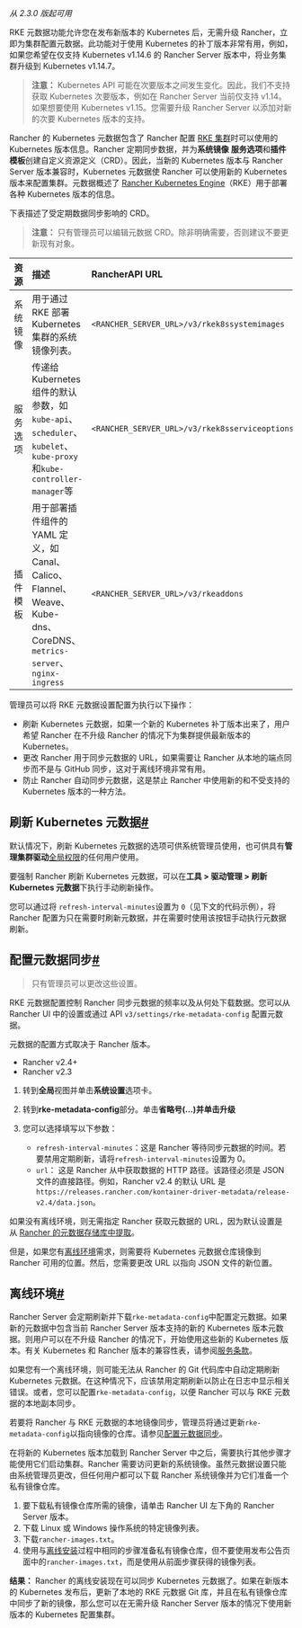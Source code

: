 _从 2.3.0 版起可用_

RKE 元数据功能允许您在发布新版本的 Kubernetes 后，无需升级 Rancher，立即为集群配置元数据。此功能对于使用 Kubernetes 的补丁版本非常有用，例如，如果您希望在仅支持 Kubernetes v1.14.6 的 Rancher Server 版本中，将业务集群升级到 Kubernetes v1.14.7。

> **注意：** Kubernetes API 可能在次要版本之间发生变化。因此，我们不支持获取 Kubernetes 次要版本，例如在 Rancher Server 当前仅支持 v1.14。如果想要使用 Kubernetes v1.15。您需要升级 Rancher Server 以添加对新的次要 Kubernetes 版本的支持。

Rancher 的 Kubernetes 元数据包含了 Rancher 配置 [RKE 集群](https://docs.rancher.cn/docs/rancher2.5/cluster-provisioning/rke-clusters/_index)时可以使用的 Kubernetes 版本信息。Rancher 定期同步数据，并为**系统镜像** **服务选项**和**插件模板**创建自定义资源定义（CRD）。因此，当新的 Kubernetes 版本与 Rancher Server 版本兼容时，Kubernetes 元数据使 Rancher 可以使用新的 Kubernetes 版本来配置集群。元数据概述了 [Rancher Kubernetes Engine](https://docs.rancher.cn/docs/rke/_index)（RKE）用于部署各种 Kubernetes 版本的信息。

下表描述了受定期数据同步影响的 CRD。

> **注意：** 只有管理员可以编辑元数据 CRD。除非明确需要，否则建议不要更新现有对象。

|资源|描述|RancherAPI URL|
|:--|:--|:--|
|系统镜像|用于通过 RKE 部署 Kubernetes 集群的系统镜像列表。|`<RANCHER_SERVER_URL>/v3/rkek8ssystemimages`|
|服务选项|传递给 Kubernetes 组件的默认参数，如`kube-api`、`scheduler`、`kubelet`、`kube-proxy`和`kube-controller-manager`等|`<RANCHER_SERVER_URL>/v3/rkek8sserviceoptions`|
|插件模板|用于部署插件组件的 YAML 定义，如 Canal、Calico、Flannel、Weave、Kube-dns、CoreDNS、`metrics-server`、`nginx-ingress`|`<RANCHER_SERVER_URL>/v3/rkeaddons`|

管理员可以将 RKE 元数据设置配置为执行以下操作：

- 刷新 Kubernetes 元数据，如果一个新的 Kubernetes 补丁版本出来了，用户希望 Rancher 在不升级 Rancher 的情况下为集群提供最新版本的 Kubernetes。
- 更改 Rancher 用于同步元数据的 URL，如果需要让 Rancher 从本地的端点同步而不是与 GitHub 同步，这对于离线环境非常有用。
- 防止 Rancher 自动同步元数据，这是禁止 Rancher 中使用新的和不受支持的 Kubernetes 版本的一种方法。

## 刷新 Kubernetes 元数据[#](https://docs.rancher.cn/docs/rancher2.5/admin-settings/k8s-metadata/_index#%E5%88%B7%E6%96%B0-kubernetes-%E5%85%83%E6%95%B0%E6%8D%AE "Direct link to heading")

默认情况下，刷新 Kubernetes 元数据的选项可供系统管理员使用，也可供具有**管理集群驱动**[全局权限](https://docs.rancher.cn/docs/rancher2.5/admin-settings/rbac/global-permissions/_index)的任何用户使用。

要强制 Rancher 刷新 Kubernetes 元数据，可以在**工具 > 驱动管理 > 刷新 Kubernetes 元数据**下执行手动刷新操作。

您可以通过将 `refresh-interval-minutes`设置为 `0`（见下文的代码示例），将 Rancher 配置为只在需要时刷新元数据，并在需要时使用该按钮手动执行元数据刷新。

## 配置元数据同步[#](https://docs.rancher.cn/docs/rancher2.5/admin-settings/k8s-metadata/_index#%E9%85%8D%E7%BD%AE%E5%85%83%E6%95%B0%E6%8D%AE%E5%90%8C%E6%AD%A5 "Direct link to heading")

> 只有管理员可以更改这些设置。

RKE 元数据配置控制 Rancher 同步元数据的频率以及从何处下载数据。您可以从 Rancher UI 中的设置或通过 API `v3/settings/rke-metadata-config` 配置元数据。

元数据的配置方式取决于 Rancher 版本。

- Rancher v2.4+
- Rancher v2.3

1. 转到**全局**视图并单击**系统设置**选项卡。
    
2. 转到**rke-metadata-config**部分。单击**省略号(…)**并单击**升级**
    
3. 您可以选择填写以下参数：
    
    - `refresh-interval-minutes`：这是 Rancher 等待同步元数据的时间。若要禁用定期刷新，请将`refresh-interval-minutes`设置为 0。
    - `url`： 这是 Rancher 从中获取数据的 HTTP 路径。该路径必须是 JSON 文件的直接路径。例如，Rancher v2.4 的默认 URL 是`https://releases.rancher.com/kontainer-driver-metadata/release-v2.4/data.json`。

如果没有离线环境，则无需指定 Rancher 获取元数据的 URL，因为默认设置是从 [Rancher 的元数据存储库中提取](https://releases.rancher.com/kontainer-driver-metadata/release-v2.4/data.json)。

但是，如果您有[离线环境](https://docs.rancher.cn/docs/rancher2.5/admin-settings/k8s-metadata/_index#%E7%A6%BB%E7%BA%BF%E7%8E%AF%E5%A2%83)需求，则需要将 Kubernetes 元数据仓库镜像到 Rancher 可用的位置。然后，您需要更改 URL 以指向 JSON 文件的新位置。

## 离线环境[#](https://docs.rancher.cn/docs/rancher2.5/admin-settings/k8s-metadata/_index#%E7%A6%BB%E7%BA%BF%E7%8E%AF%E5%A2%83 "Direct link to heading")

Rancher Server 会定期刷新并下载`rke-metadata-config`中配置定元数据。如果新的元数据中包含当前 Rancher Server 版本支持的新的 Kubernetes 版本元数据。则用户可以在不升级 Rancher 的情况下，开始使用这些新的 Kubernetes 版本。有关 Kubernetes 和 Rancher 版本的兼容性表，请参阅[服务条款](https://rancher.com/support-maintenance-terms/all-supported-versions/)。

如果您有一个离线环境，则可能无法从 Rancher 的 Git 代码库中自动定期刷新 Kubernetes 元数据。在这种情况下，应该禁用定期刷新以防止在日志中显示相关错误。或者，您可以配置`rke-metadata-config`，以便 Rancher 可以与 RKE 元数据的本地副本同步。

若要将 Rancher 与 RKE 元数据的本地镜像同步，管理员将通过更新`rke-metadata-config`以指向镜像的仓库。请参见[配置元数据同步](https://docs.rancher.cn/docs/rancher2.5/admin-settings/k8s-metadata/_index#%E9%85%8D%E7%BD%AE%E5%85%83%E6%95%B0%E6%8D%AE%E5%90%8C%E6%AD%A5)。

在将新的 Kubernetes 版本加载到 Rancher Server 中之后，需要执行其他步骤才能使用它们启动集群。Rancher 需要访问更新的系统镜像。虽然元数据设置只能由系统管理员更改，但任何用户都可以下载 Rancher 系统镜像并为它们准备一个私有镜像仓库。

1. 要下载私有镜像仓库所需的镜像，请单击 Rancher UI 左下角的 Rancher Server 版本。
2. 下载 Linux 或 Windows 操作系统的特定镜像列表。
3. 下载`rancher-images.txt`。
4. 使用与[离线安装](https://docs.rancher.cn/docs/rancher2.5/installation/other-installation-methods/air-gap/populate-private-registry/_index)过程中相同的步骤准备私有镜像仓库，但不要使用发布公告页面中的`rancher-images.txt`，而是使用从前面步骤获得的镜像列表。

**结果：** Rancher 的离线安装现在可以同步 Kubernetes 元数据了。如果在新版本的 Kubernetes 发布后，更新了本地的 RKE 元数据 Git 库，并且在私有镜像仓库中同步了新的镜像，那么您可以在无需升级 Rancher Server 版本的情况下使用新版本的 Kubernetes 配置集群。